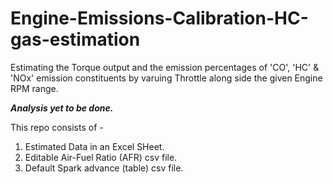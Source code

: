 # Engine-Emissions-Calibration-HC-gas-estimation
Estimating the Torque output and the emission percentages of 'CO', 'HC' & 'NOx' emission constituents by varuing Throttle along side the given Engine RPM range.

***Analysis yet to be done.***

This repo consists of -
  1. Estimated Data in an Excel SHeet.
  2. Editable Air-Fuel Ratio (AFR) csv file.
  3. Default Spark advance (table) csv file.

